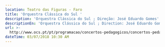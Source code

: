 ```yaml
---
location: Teatro das Figuras - Faro
title: 'Orquestra Clássica do Sul '
description: 'Orquestra Clássica do Sul ; Direção: José Eduardo Gomes'
descriptionEn: 'Orquestra Clássica do Sul ; Direction: José Eduardo Gomes '
url: >-
  http://www.ocs.pt/pt/programacao/concertos-pedagogicos/concertos-pedagogicos-iii-quem-e-mozart
dateTime: 03/07/2018 10:30 AM
---
```



